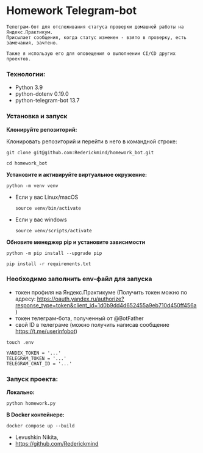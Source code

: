 # Homework Telegram-bot

```
Телеграм-бот для отслеживания статуса проверки домашней работы на Яндекс.Практикум.
Присылает сообщения, когда статус изменен - взято в проверку, есть замечания, зачтено.

Также я использую его для оповещения о выполнении CI/CD других проектов.
```

### Технологии:
- Python 3.9
- python-dotenv 0.19.0
- python-telegram-bot 13.7

### Установка и запуск

**Клонируйте репозиторий:**

Клонировать репозиторий и перейти в него в командной строке:

```
git clone git@github.com:Rederickmind/homework_bot.git
```

```
cd homework_bot
```

**Установите и активируйте виртуальное окружение:**

```
python -m venv venv
```

* Если у вас Linux/macOS

    ```
    source venv/bin/activate
    ```

* Если у вас windows

    ```
    source venv/scripts/activate
    ```

**Обновите менеджер pip и установите зависимости**

```
python -m pip install --upgrade pip
```

```
pip install -r requirements.txt
```

### Необходимо заполнить env-файл для запуска

- токен профиля на Яндекс.Практикуме (Получить токен можно по адресу: https://oauth.yandex.ru/authorize?response_type=token&client_id=1d0b9dd4d652455a9eb710d450ff456a)
- токен телеграм-бота, полученный от @BotFather
- свой ID в телеграме (можно получить написав сообщение https://t.me/userinfobot)

```
touch .env
```

```
YANDEX_TOKEN = '...'
TELEGRAM_TOKEN = '...'
TELEGRAM_CHAT_ID = '...'
```

### Запуск проекта:

**Локально:**
```
python homework.py
```
**В Docker контейнере:**
```
docker compose up --build
```

- Levushkin Nikita,
- https://github.com/Rederickmind